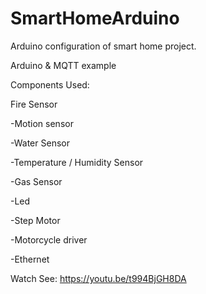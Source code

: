 # SmartHomeArduino
Arduino configuration of smart home project.

Arduino & MQTT example

Components Used: 

Fire Sensor

-Motion sensor

-Water Sensor

-Temperature / Humidity Sensor

-Gas Sensor

-Led

-Step Motor

-Motorcycle driver

-Ethernet

Watch See: https://youtu.be/t994BjGH8DA
